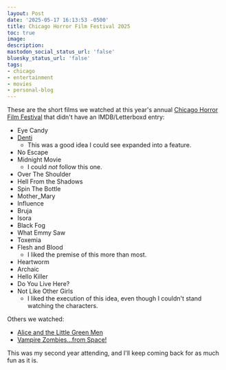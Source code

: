 ```yaml
---
layout: Post
date: '2025-05-17 16:13:53 -0500'
title: Chicago Horror Film Festival 2025
toc: true
image:
description:
mastodon_social_status_url: 'false'
bluesky_status_url: 'false'
tags:
- chicago
- entertainment
- movies
- personal-blog
---
```



These are the short films we watched at this year's annual [Chicago Horror Film Festival](https://www.chicagohorrorfilmfest.com) that didn't have an IMDB/Letterboxd entry:

- Eye Candy
- [Denti](https://www.imdb.com/title/tt32360984/)
  - This was a good idea I could see expanded into a feature.
- No Escape
- Midnight Movie
  - I could _not_ follow this one.
- Over The Shoulder
- Hell From the Shadows
- Spin The Bottle
- Mother_Mary
- Influence
- Bruja
- Isora
- Black Fog
- What Emmy Saw
- Toxemia
- Flesh and Blood
  - I liked the premise of this more than most.
- Heartworm
- Archaic
- Hello Killer
- Do You Live Here?
- Not Like Other Girls
  - I liked the execution of this idea, even though I couldn't stand watching the characters.

Others we watched:
- [Alice and the Little Green Men](https://www.joshbeckman.org/blog/watching/letterboxd-review-891734149-alice-and-the-little-green-men)
- [Vampire Zombies...from Space!](https://www.joshbeckman.org/blog/watching/letterboxd-review-891726006-vampire-zombiesfrom-space)

This was my second year attending, and I'll keep coming back for as much fun as it is.
